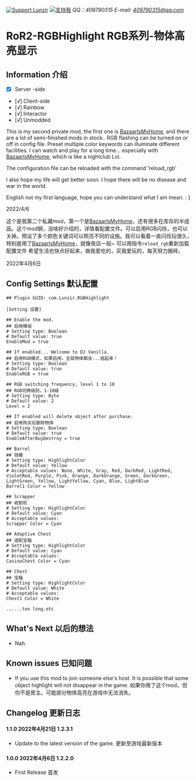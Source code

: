 

[![Support Lunzir](https://img.shields.io/badge/Support-Lunzir-ff6482)](https://ko-fi.com/lunzir0325)
[![支持我](https://img.shields.io/badge/Support-支持我-ff6482)](http://note.youdao.com/noteshare?id=0f269e09eb25d7f00285e815a48f835d&sub=28F42AE4219D453FB3E383B0A4ECA9FB)
*QQ：409790315*
*E-mail: 409790315@qq.com*
# RoR2-RGBHighlight RGB系列-物体高亮显示
## Information 介绍
- [X] Server -side
- [√] Client-side
- [√] Rainbow
- [√] Interactor
- [√] Unmodded

This is my second private mod, the first one is [BazaarIsMyHome](https://thunderstore.io/package/Lunzir2/BazaarIsMyHome/), and there are a lot of semi-finished mods in stock.. RGB flashing can be turned on or off in config file. Preset multiple color keywords can illuminate different facilities. I can watch and play for a long time... especially with [BazaarIsMyHome](https://thunderstore.io/package/Lunzir2/BazaarIsMyHome/), which is like a nightclub Lol. 

The configuration file can be reloaded with the command 'reload_rgb'

I also hope my life will get better soon. I hope there will be no disease and war in the world.

English not my first language, hope you can understand what I am mean. : }

2022/4/6

这个是我第二个私藏mod，第一个是[BazaarIsMyHome](https://thunderstore.io/package/Lunzir2/BazaarIsMyHome/)，还有很多在库存的半成品。这个mod锕，没啥好介绍的，详情看配置文件。可以启用RGB闪烁，也可以关掉。预设了多个颜色关键词可以照亮不同的设施。我可以看着一直闪烁玩很久，特别是用了[BazaarIsMyHome](https://thunderstore.io/package/Lunzir2/BazaarIsMyHome/)，就像夜店一般~ 可以用指令`reload_rgb`重新加载配置文件
希望生活也快点好起来，做我爱吃的，买我爱玩的，每天努力搬砖。

2022年4月6日

## Config Settings 默认配置
```
## Plugin GUID: com.Lunzir.RGBHighlight

[Setting 设置]

## Enable the mod.
## 启用模组
# Setting type: Boolean
# Default value: true
EnableMod = true

## If enabled... Welcome to DJ Vanilla.
## 启用RGB模式，如果启用，全部物体都会...摇起来！
# Setting type: Boolean
# Default value: true
EnableRGB = true

## RGB switching frequency, level 1 to 10
## RGB切换级别，1-10级
# Setting type: Byte
# Default value: 2
Level = 2

## If enabled will delete object after purchase.
## 启用购买后删除物体
# Setting type: Boolean
# Default value: true
EnableAfterBuyDestroy = true

## Barrel
## 钱桶
# Setting type: HighlightColor
# Default value: Yellow
# Acceptable values: None, White, Gray, Red, DarkRed, LightRed, VioletRed, Purple, Pink, Orange, DarkOrange, Green, DarkGreen, LightGreen, Yellow, LightYellow, Cyan, Blue, LightBlue
Barrel1 Color = Yellow

## Scrapper
## 收割机
# Setting type: HighlightColor
# Default value: Cyan
# Acceptable values: 
Scrapper Color = Cyan

## Adaptive Chest
## 适配宝箱
# Setting type: HighlightColor
# Default value: Cyan
# Acceptable values: 
CasinoChest Color = Cyan

## Chest
## 宝箱
# Setting type: HighlightColor
# Default value: White
# Acceptable values: 
Chest1 Color = White

......too long.etc
```

## What's Next 以后的想法
- Nah.
## Known issues 已知问题
- If you use this mod to join someone else's host. It is possible that some object highlight will not disappear in the game. 如果你用了这个mod，但你不是房主。可能部分物体高亮在游戏中无法消失。

## Changelog 更新日志
#### 1.1.0 2022年4月21日 1.2.3.1
- Update to the latest version of the game. 更新至游戏最新版本
#### 1.0.0 2022年4月6日 1.2.2.0
- First Release 首发


